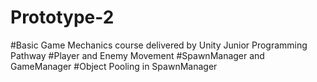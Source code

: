 # Prototype-2
#Basic Game Mechanics course delivered by Unity Junior Programming Pathway 
#Player and Enemy Movement
#SpawnManager and GameManager
#Object Pooling in SpawnManager

